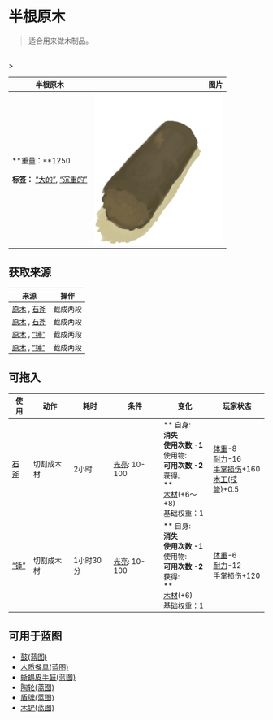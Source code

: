 # 半根原木  
> 适合用来做木制品。  
<br>  
>   
  
  半根原木  |   图片   
 ----  |  ----:   
 **重量：**1250<br><br>**标签：**	[“大的”](tag_Large.md), [“沉重的”](tag_Heavy.md)  |  <img decoding="async" src="Sprite/HalfLog.png" href="a.md" style="max-width:300px;max-height:300px;">   
  
## 获取来源  
来源  |  操作  
----  |  ----  
[原木](Log.md) , [石斧](StoneAxe.md)  |  截成两段  
[原木](Log.md) , [石斧](StoneAxe.md)  |  截成两段  
[原木](Log.md) , [“锤”](tag_Axe.md)  |  截成两段  
[原木](Log.md) , [“锤”](tag_Axe.md)  |  截成两段  
## 可拖入  
使用  |  动作  |  耗时  |  条件  |  变化  |  玩家状态  
----  |  ----  |  ----  |  ----  |  ----  |  ----  
[石斧](StoneAxe.md)  |  切割成木材  |  2小时  |  [光亮](Light.md): 10-100  |  ** 自身: **<br>消失<br>使用次数  -1<br>** 使用物: **<br>可用次数  -2<br>** 获得: **<br>**  **<br>  [木材](Wood.md)(+6～+8)<br>基础权重：1<br>  |  [体重](Weight.md)-8<br>[耐力](Stamina.md)-16<br>[手掌损伤](HandDamage.md)+160<br>[木工(技能)](Skill_Woodworking.md)+0.5  
[“锤”](tag_Axe.md)  |  切割成木材  |  1小时30分  |  [光亮](Light.md): 10-100  |  ** 自身: **<br>消失<br>使用次数  -1<br>** 使用物: **<br>可用次数  -2<br>** 获得: **<br>**  **<br>  [木材](Wood.md)(+6)<br>基础权重：1<br>  |  [体重](Weight.md)-6<br>[耐力](Stamina.md)-12<br>[手掌损伤](HandDamage.md)+120  
## 可用于蓝图  
- [鼓(蓝图)](Bp_Drum.md)  
- [木质餐具(蓝图)](Bp_EatingUtensilsWooden.md)  
- [蜥蜴皮手鼓(蓝图)](Bp_LizardDrum.md)  
- [陶轮(蓝图)](Bp_PotteryWheel.md)  
- [盾牌(蓝图)](Bp_Shield.md)  
- [木铲(蓝图)](Bp_WoodenShovel.md)  
  
  
